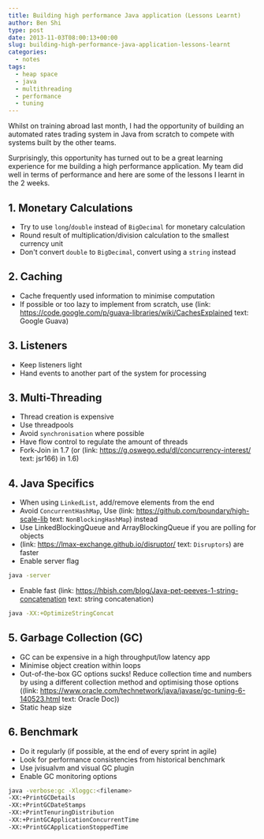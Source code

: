 ```yaml
---
title: Building high performance Java application (Lessons Learnt)
author: Ben Shi
type: post
date: 2013-11-03T08:00:13+00:00
slug: building-high-performance-java-application-lessons-learnt
categories:
  - notes
tags:
  - heap space
  - java
  - multithreading
  - performance
  - tuning
---
```


Whilst on training abroad last month, I had the opportunity of building an automated rates trading system in Java from scratch to compete with systems built by the other teams.

Surprisingly, this opportunity has turned out to be a great learning experience for me building a high performance application. My team did well in terms of performance and here are some of the lessons I learnt in the 2 weeks.

## 1. Monetary Calculations

- Try to use `long`/`double` instead of `BigDecimal` for monetary calculation
- Round result of multiplication/division calculation to the smallest currency unit
- Don't convert `double` to `BigDecimal`, convert using a `string` instead

## 2. Caching

- Cache frequently used information to minimise computation
- If possible or too lazy to implement from scratch, use (link: https://code.google.com/p/guava-libraries/wiki/CachesExplained text: Google Guava)

## 3. Listeners

- Keep listeners light
- Hand events to another part of the system for processing

## 3. Multi-Threading

- Thread creation is expensive
- Use threadpools
- Avoid `synchronisation` where possible
- Have flow control to regulate the amount of threads
- Fork-Join in 1.7 (or (link: https://g.oswego.edu/dl/concurrency-interest/ text: jsr166) in 1.6)

## 4. Java Specifics

- When using `LinkedList`, add/remove elements from the end
- Avoid `ConcurrentHashMap`, Use (link: https://github.com/boundary/high-scale-lib text: `NonBlockingHashMap`) instead
- Use LinkedBlockingQueue and ArrayBlockingQueue if you are polling for objects
- (link: https://lmax-exchange.github.io/disruptor/ text: `Disruptors`) are faster
- Enable server flag

```bash
java -server
```

- Enable fast (link: https://hbish.com/blog/Java-pet-peeves-1-string-concatenation text: string concatenation)

```bash
java -XX:+OptimizeStringConcat
```

## 5. Garbage Collection (GC)

- GC can be expensive in a high throughput/low latency app
- Minimise object creation within loops
- Out-of-the-box GC options sucks! Reduce collection time and numbers by using a different collection method and optimising those options ((link: https://www.oracle.com/technetwork/java/javase/gc-tuning-6-140523.html text: Oracle Doc))
- Static heap size

## 6. Benchmark

- Do it regularly (if possible, at the end of every sprint in agile)
- Look for performance consistencies from historical benchmark
- Use jvisualvm and visual GC plugin
- Enable GC monitoring options

```bash
java -verbose:gc -Xloggc:<filename>
-XX:+PrintGCDetails
-XX:+PrintGCDateStamps
-XX:+PrintTenuringDistribution
-XX:+PrintGCApplicationConcurrentTime
-XX:+PrintGCApplicationStoppedTime
```
